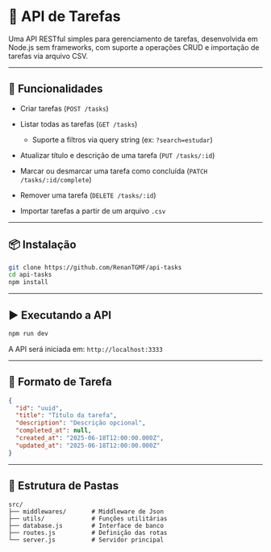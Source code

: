 # 📝 API de Tarefas

Uma API RESTful simples para gerenciamento de tarefas, desenvolvida em Node.js sem frameworks, com suporte a operações CRUD e importação de tarefas via arquivo CSV.

---

## 🚀 Funcionalidades

* Criar tarefas (`POST /tasks`)
* Listar todas as tarefas (`GET /tasks`)

  * Suporte a filtros via query string (ex: `?search=estudar`)
* Atualizar título e descrição de uma tarefa (`PUT /tasks/:id`)
* Marcar ou desmarcar uma tarefa como concluída (`PATCH /tasks/:id/complete`)
* Remover uma tarefa (`DELETE /tasks/:id`)
* Importar tarefas a partir de um arquivo `.csv`

---

## 📦 Instalação

```bash
git clone https://github.com/RenanTGMF/api-tasks
cd api-tasks
npm install
```

---

## ▶️ Executando a API

```bash
npm run dev
```

A API será iniciada em: `http://localhost:3333`

---

## 📄 Formato de Tarefa

```json
{
  "id": "uuid",
  "title": "Título da tarefa",
  "description": "Descrição opcional",
  "completed_at": null,
  "created_at": "2025-06-18T12:00:00.000Z",
  "updated_at": "2025-06-18T12:00:00.000Z"
}
```

---

## 📂 Estrutura de Pastas

```
src/
├── middlewares/       # Middleware de Json
├── utils/             # Funções utilitárias
├── database.js        # Interface de banco
├── routes.js          # Definição das rotas
└── server.js          # Servidor principal
```